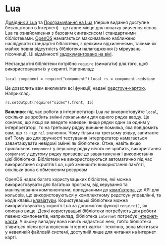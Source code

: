 # Lua 

[Довідник з Lua](http://www.lua.org/manual/5.2/manual.html) та [Програмування на Lua](http://www.lua.org/pil/) (перше видання доступне безкоштовно в Інтернеті) - це гарне місце для початку вивчення основ Lua та ознайомлення з базовим синтаксисом і стандартними бібліотеками. [OpenOS](openOS.md) намагається максимально наближено наслідувати стандартні бібліотеки, з деякими відхиленнями, такими як майже повна відсутність бібліотеки налагодження (з міркувань пісочниці). Ці відмінності [задокументовано на вікі](https://ocdoc.cil.li/api:non-standard-lua-libs).

Нестандартні бібліотеки потрібно
`require` (вимагати) для того, щоб використовувати їх у скрипті. Наприклад:

`local component = require("component")`
`local rs = component.redstone`

Це дозволить вам викликати всі функції, надані [редстоун-картою](../item/redstoneCard1.md). Наприклад:

`rs.setOutput(require("sides").front, 15)`

**Важливо**: під час роботи в інтерпретаторі Lua *не* використовуйте `local`, оскільки це зробить змінні локальними для одного рядка вводу. Це означає, що якщо ви введете наведені вище рядки один за одним у інтерпретаторі, то на третьому рядку виникне помилка, яка повідомить вам, що `rs` - це `nil` значення. Чому тільки на третьому рядку, запитаєте ви? Тому що для зручності тестування інтерпретатор намагається завантажувати невідомі змінні як бібліотеки. Отже, навіть якщо присвоєння `component` у першому рядку нічого не зробить, використання `component` у другому рядку призведе до завантаження і використання цієї бібліотеки. Бібліотеки не використовуються автоматично під час використання скриптів Lua, щоб зменшити використання пам'яті, оскільки вона є обмеженим ресурсом.

OpenOS надає багато користувацьких бібліотек, які можна використовувати для багатьох програм, від керування та маніпулювання компонентами, приєднаними до [комп'ютера](computer.md), до API для кольорів, що використовуються у комплектному редстоун управлінні, та кодів клавіш [клавіатури](../block/keyboard.md). Користувацькі бібліотеки можна використовувати у скрипті Lua за допомогою функції `require()`, як описано вище. Деякі користувацькі бібліотеки потребують для роботи певних компонентів, наприклад, бібліотека `internet` потребує [інтернет-карти](../item/internetCard.md). У цьому випадку вона навіть надається нею, тобто бібліотека з'явиться після встановлення інтернет карти - технічно, вона міститься у невеликій файловій системі, доступній лише для читання на інтернет карті.
